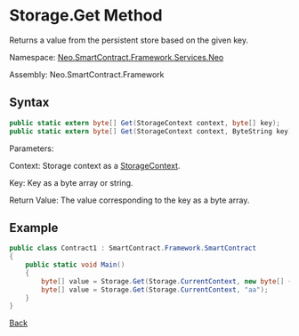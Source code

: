 # Storage.Get Method

Returns a value from the persistent store based on the given key.

Namespace: [Neo.SmartContract.Framework.Services.Neo](../../neo.md)

Assembly: Neo.SmartContract.Framework

## Syntax

```c#
public static extern byte[] Get(StorageContext context, byte[] key);
public static extern byte[] Get(StorageContext context, ByteString key);
```

Parameters:

Context: Storage context as a [StorageContext](../StorageContext.md).

Key: Key as a byte array or string.

Return Value: The value corresponding to the key as a byte array.

## Example

```c#
public class Contract1 : SmartContract.Framework.SmartContract
{
    public static void Main()
    {
        byte[] value = Storage.Get(Storage.CurrentContext, new byte[] { 0 });
        byte[] value = Storage.Get(Storage.CurrentContext, "aa");
    }
}
```



[Back](../Storage.md)
